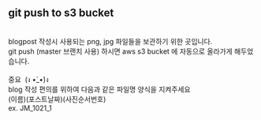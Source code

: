 ## git push to s3 bucket

<br>
 blogpost 작성시 사용되는 png, jpg 파일들을 보관하기 위한 곳입니다.
<br>
 git push (master 브랜치 사용) 하시면 aws s3 bucket 에 자동으로 올라가게 해두었습니다.
<br>
<br>
중요  (ง •̀_•́)ง
<br>
blog 작성 편의를 위하여 다음과 같은 파일명 양식을 지켜주세요
<br>
(이름)(포스트날짜)(사진순서번호)
<br>
ex. JM_1021_1
   
